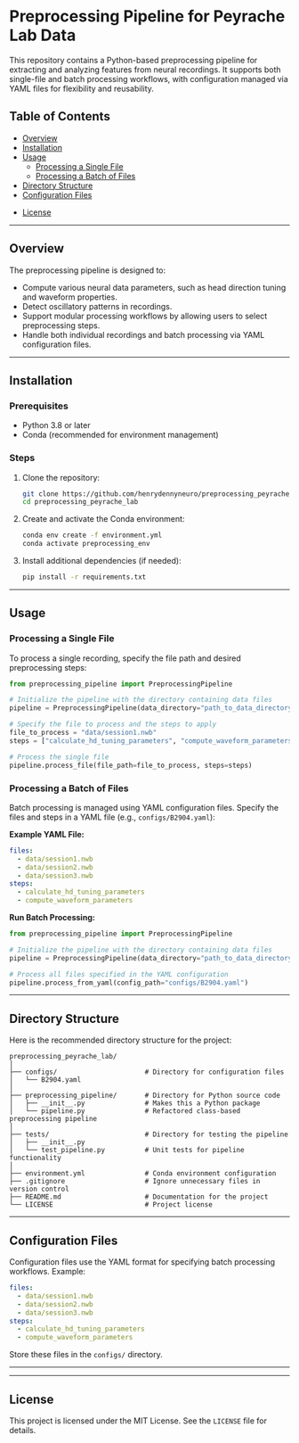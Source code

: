 # Preprocessing Pipeline for Peyrache Lab Data

This repository contains a Python-based preprocessing pipeline for extracting and analyzing features from neural recordings. It supports both single-file and batch processing workflows, with configuration managed via YAML files for flexibility and reusability.

## Table of Contents

- [Overview](#overview)
- [Installation](#installation)
- [Usage](#usage)
  - [Processing a Single File](#processing-a-single-file)
  - [Processing a Batch of Files](#processing-a-batch-of-files)
- [Directory Structure](#directory-structure)
- [Configuration Files](#configuration-files)
<!--
- [Contributing](#contributing)
-->
- [License](#license)

---

## Overview

The preprocessing pipeline is designed to:
- Compute various neural data parameters, such as head direction tuning and waveform properties.
- Detect oscillatory patterns in recordings.
- Support modular processing workflows by allowing users to select preprocessing steps.
- Handle both individual recordings and batch processing via YAML configuration files.

---

## Installation

### Prerequisites

- Python 3.8 or later
- Conda (recommended for environment management)

### Steps

1. Clone the repository:
   ```bash
   git clone https://github.com/henrydennyneuro/preprocessing_peyrache_lab.git
   cd preprocessing_peyrache_lab
   ```

2. Create and activate the Conda environment:
   ```bash
   conda env create -f environment.yml
   conda activate preprocessing_env
   ```

3. Install additional dependencies (if needed):
   ```bash
   pip install -r requirements.txt
   ```

---

## Usage

### Processing a Single File

To process a single recording, specify the file path and desired preprocessing steps:

```python
from preprocessing_pipeline import PreprocessingPipeline

# Initialize the pipeline with the directory containing data files
pipeline = PreprocessingPipeline(data_directory="path_to_data_directory")

# Specify the file to process and the steps to apply
file_to_process = "data/session1.nwb"
steps = ["calculate_hd_tuning_parameters", "compute_waveform_parameters"]

# Process the single file
pipeline.process_file(file_path=file_to_process, steps=steps)
```

### Processing a Batch of Files

Batch processing is managed using YAML configuration files. Specify the files and steps in a YAML file (e.g., `configs/B2904.yaml`):

**Example YAML File:**
```yaml
files:
  - data/session1.nwb
  - data/session2.nwb
  - data/session3.nwb
steps:
  - calculate_hd_tuning_parameters
  - compute_waveform_parameters
```

**Run Batch Processing:**

```python
from preprocessing_pipeline import PreprocessingPipeline

# Initialize the pipeline with the directory containing data files
pipeline = PreprocessingPipeline(data_directory="path_to_data_directory")

# Process all files specified in the YAML configuration
pipeline.process_from_yaml(config_path="configs/B2904.yaml")
```

---

## Directory Structure

Here is the recommended directory structure for the project:

```
preprocessing_peyrache_lab/
│
├── configs/                      # Directory for configuration files
│   └── B2904.yaml
│
├── preprocessing_pipeline/       # Directory for Python source code
│   ├── __init__.py               # Makes this a Python package
│   └── pipeline.py               # Refactored class-based preprocessing pipeline
│
├── tests/                        # Directory for testing the pipeline
│   ├── __init__.py
│   └── test_pipeline.py          # Unit tests for pipeline functionality
│
├── environment.yml               # Conda environment configuration
├── .gitignore                    # Ignore unnecessary files in version control
├── README.md                     # Documentation for the project
└── LICENSE                       # Project license
```

---

## Configuration Files

Configuration files use the YAML format for specifying batch processing workflows. Example:

```yaml
files:
  - data/session1.nwb
  - data/session2.nwb
  - data/session3.nwb
steps:
  - calculate_hd_tuning_parameters
  - compute_waveform_parameters
```

Store these files in the `configs/` directory.

---
<!-- This section is hidden and will not appear in the rendered README
This text will not be shown in the rendered README.

## Contributing

We welcome contributions to improve this project! To contribute:

1. Fork the repository.
2. Create a feature branch:
   ```bash
   git checkout -b feature_branch
   ```
3. Commit your changes:
   ```bash
   git commit -m "Add feature"
   ```
4. Push to your branch:
   ```bash
   git push origin feature_branch
   ```
5. Create a pull request.

-->
---

## License

This project is licensed under the MIT License. See the `LICENSE` file for details.